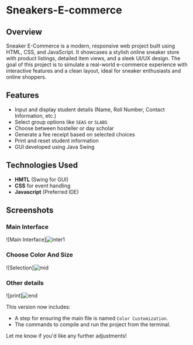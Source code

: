 # Sneakers-E-commerce

## Overview
Sneaker E-Commerce is a modern, responsive web project built using HTML, CSS, and JavaScript. It showcases a stylish online sneaker store with product listings, detailed item views, and a sleek UI/UX design. The goal of this project is to simulate a real-world e-commerce experience with interactive features and a clean layout, ideal for sneaker enthusiasts and online shoppers.

## Features
- Input and display student details (Name, Roll Number, Contact Information, etc.)
- Select group options like `SEAS` or `SLABS`
- Choose between hosteller or day scholar
- Generate a fee receipt based on selected choices
- Print and reset student information
- GUI developed using Java Swing

## Technologies Used
- **HMTL** (Swing for GUI)
- **CSS** for event handling
- **Javascript** (Preferred IDE)

## Screenshots

### Main Interface
![Main Interface]![inter1](https://github.com/user-attachments/assets/e56f5980-f02c-4cda-b834-d5ec4ec7e4ef)



### Choose Color And Size
![Selection]![mid](https://github.com/user-attachments/assets/7bb84a8a-08c7-444d-8389-e3d0edf4786d)

### Other details
![print]![end](https://github.com/user-attachments/assets/46960707-d0bb-4e87-936b-a4a90a18cae0)


This version now includes:
- A step for ensuring the main file is named `Color Customization`.
- The commands to compile and run the project from the terminal. 

Let me know if you'd like any further adjustments!
